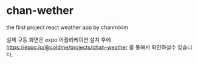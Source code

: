 # chan-wether
the first project react weather app by chanmikim

실제 구동 화면은 
expo 어플리케이션 설치 후에
https://expo.io/@coldme/projects/chan-weather 
를 통해서 확인하실수 있습니다.
